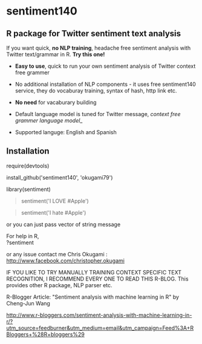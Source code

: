 sentiment140
============

R package for Twitter sentiment text analysis
---- 

If you want quick, **no NLP training**, headache free sentiment analysis with Twitter text/grammar in R. __Try this one!__  


* **Easy to use**, quick to run your own sentiment analysis of Twitter context free grammer

* No additional installation of NLP components - it uses free sentiment140 service, they do vocaburay training, syntax of hash, http link etc. 

* **No need** for vacaburary building

* Default language model is tuned for Twitter message, _context free grammer language model__ 

* Supported languge: English and Spanish

Installation
--- 
require(devtools) 

install_github('sentiment140', 'okugami79')

library(sentiment)
>sentiment('I LOVE #Apple')

>sentiment('I hate #Apple')

or you can just pass vector of string message 


For help in R,  
?sentiment 

or any issue contact me 
Chris Okugami : http://www.facebook.com/christopher.okugami

IF YOU LIKE TO TRY MANUALLY TRAINING CONTEXT SPECIFIC TEXT RECOGNITION, I RECOMMEND EVERY ONE TO READ THIS R-BLOG. This provides other R package, NLP parser etc. 

R-Blogger Article: "Sentiment analysis with machine learning in R" by Cheng-Jun Wang 

http://www.r-bloggers.com/sentiment-analysis-with-machine-learning-in-r/?utm_source=feedburner&utm_medium=email&utm_campaign=Feed%3A+RBloggers+%28R+bloggers%29





